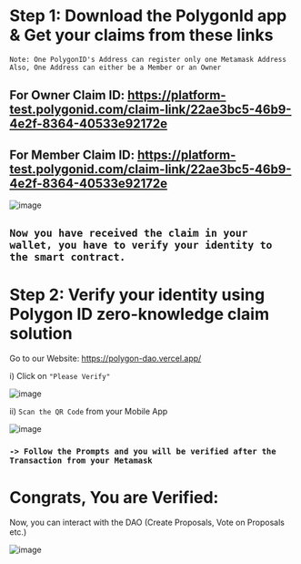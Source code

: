 # Step 1: Download the PolygonId app & Get your claims from these links

` Note: One PolygonID's Address can register only one Metamask Address
Also, One Address can either be a Member or an Owner `

## For Owner Claim ID: https://platform-test.polygonid.com/claim-link/22ae3bc5-46b9-4e2f-8364-40533e92172e

## For Member Claim ID: https://platform-test.polygonid.com/claim-link/22ae3bc5-46b9-4e2f-8364-40533e92172e

![image](https://user-images.githubusercontent.com/69587947/208851658-a87b5806-b925-469f-b841-dd2f08af8307.png)

## `Now you have received the claim in your wallet, you have to verify your identity to the smart contract.`

# Step 2: Verify your identity using Polygon ID zero-knowledge claim solution

Go to our Website: https://polygon-dao.vercel.app/

i) Click on `"Please Verify"`

![image](https://user-images.githubusercontent.com/69587947/208848622-b9c881f0-1acd-455e-ae51-a949a778b781.png)

ii) `Scan the QR Code` from your Mobile App

![image](https://user-images.githubusercontent.com/69587947/208848368-f5a6094e-b860-4f6f-9fed-05733a55347d.png)

### `-> Follow the Prompts and you will be verified after the Transaction from your Metamask`

# Congrats, You are Verified:

Now, you can interact with the DAO (Create Proposals, Vote on Proposals etc.)

![image](https://user-images.githubusercontent.com/69587947/208853099-7095d9bc-94e3-425a-9cb3-a335cb3579c5.png)
